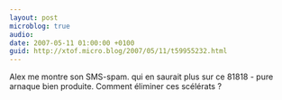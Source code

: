 ```yaml
---
layout: post
microblog: true
audio: 
date: 2007-05-11 01:00:00 +0100
guid: http://xtof.micro.blog/2007/05/11/t59955232.html
---
```

Alex me montre son SMS-spam. qui en saurait plus sur ce 81818 - pure arnaque bien produite. Comment éliminer ces scélérats ?
